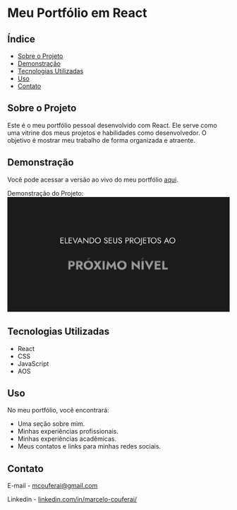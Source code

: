 # Meu Portfólio em React

## Índice
- [Sobre o Projeto](#sobre-o-projeto)
- [Demonstração](#demonstração)
- [Tecnologias Utilizadas](#tecnologias-utilizadas)
- [Uso](#uso)
- [Contato](#contato)

## Sobre o Projeto
Este é o meu portfólio pessoal desenvolvido com React. Ele serve como uma vitrine dos meus projetos e habilidades como desenvolvedor. O objetivo é mostrar meu trabalho de forma organizada e atraente.

## Demonstração
Você pode acessar a versão ao vivo do meu portfólio [aqui](marcelo-couferai.vercel.app).

Demonstração do Projeto: ![alt text](image.png)

## Tecnologias Utilizadas
- React
- CSS
- JavaScript
- AOS


## Uso
No meu portfólio, você encontrará:
- Uma seção sobre mim.
- Minhas experiências profissionais.
- Minhas experiências acadêmicas.
- Meus contatos e links para minhas redes sociais.


## Contato

E-mail - [mcouferai@gmail.com](mcouferai@gmail.com)

Linkedin - [linkedin.com/in/marcelo-couferai/](linkedin.com/in/marcelo-couferai/)
